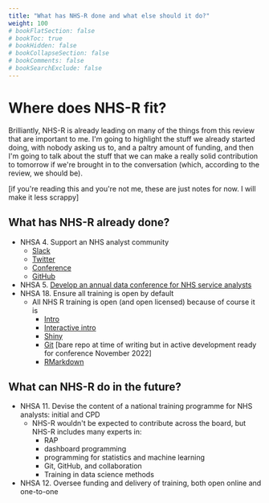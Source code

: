 ```yaml
---
title: "What has NHS-R done and what else should it do?"
weight: 100
# bookFlatSection: false
# bookToc: true
# bookHidden: false
# bookCollapseSection: false
# bookComments: false
# bookSearchExclude: false
---
```


# Where does NHS-R fit?

Brilliantly, NHS-R is already leading on many of the things from this review that are important to me. I'm going to highlight the stuff we already started doing, with nobody asking us to, and a paltry amount of funding, and then I'm going to talk about the stuff that we can make a really solid contribution to tomorrow if we're brought in to the conversation (which, according to the review, we should be).

[if you're reading this and you're not me, these are just notes for now. I will make it less scrappy]

## What has NHS-R already done?

* NHSA 4. Support an NHS analyst community
    * [Slack](http://nhsrcommunity.slack.com/)
    * [Twitter](https://twitter.com/NHSrCommunity)
    * [Conference](https://nhsrcommunity.com/nhs-r-community-conference-2021)
    * [GitHub](https://github.com/nhs-r-community)
* NHSA 5. [Develop an annual data conference for NHS service analysts](https://nhsrcommunity.com/nhs-r-community-conference-2021/)
* NHSA 18. Ensure all training is open by default
    * All NHS R training is open (and open licensed) because of course it is
        * [Intro](https://github.com/nhs-r-community/intro_r)
        * [Interactive intro](https://github.com/nhs-r-community/NHSRtraining)
        * [Shiny](https://github.com/nhs-r-community/shiny-training)
        * [Git](https://github.com/nhs-r-community/git_training) [bare repo at time of writing but in active development ready for conference November 2022]
        * [RMarkdown](https://github.com/nhs-r-community/intro_rmd)

## What can NHS-R do in the future?

* NHSA 11. Devise the content of a national training programme for NHS analysts: initial and CPD
    * NHS-R wouldn't be expected to contribute across the board, but NHS-R includes many experts in:
        * RAP
        * dashboard programming
        * programming for statistics and machine learning
        * Git, GitHub, and collaboration
        * Training in data science methods
* NHSA 12. Oversee funding and delivery of training, both open online and one-to-one